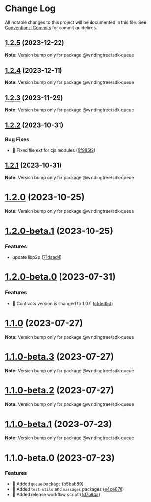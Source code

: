 # Change Log

All notable changes to this project will be documented in this file.
See [Conventional Commits](https://conventionalcommits.org) for commit guidelines.

## [1.2.5](https://github.com/windingtree/sdk/compare/@windingtree/sdk-queue@1.2.4...@windingtree/sdk-queue@1.2.5) (2023-12-22)

**Note:** Version bump only for package @windingtree/sdk-queue

## [1.2.4](https://github.com/windingtree/sdk/compare/@windingtree/sdk-queue@1.2.3...@windingtree/sdk-queue@1.2.4) (2023-12-11)

**Note:** Version bump only for package @windingtree/sdk-queue

## [1.2.3](https://github.com/windingtree/sdk/compare/@windingtree/sdk-queue@1.2.2...@windingtree/sdk-queue@1.2.3) (2023-11-29)

**Note:** Version bump only for package @windingtree/sdk-queue

## [1.2.2](https://github.com/windingtree/sdk/compare/@windingtree/sdk-queue@1.2.1...@windingtree/sdk-queue@1.2.2) (2023-10-31)

### Bug Fixes

- 🐛 Fixed file ext for cjs modules ([6f985f2](https://github.com/windingtree/sdk/commit/6f985f2a6b076abdf145176d5036fe89267f2c5a))

## [1.2.1](https://github.com/windingtree/sdk/compare/@windingtree/sdk-queue@1.2.0...@windingtree/sdk-queue@1.2.1) (2023-10-31)

**Note:** Version bump only for package @windingtree/sdk-queue

# [1.2.0](https://github.com/windingtree/sdk/compare/@windingtree/sdk-queue@1.2.0-beta.1...@windingtree/sdk-queue@1.2.0) (2023-10-25)

**Note:** Version bump only for package @windingtree/sdk-queue

# [1.2.0-beta.1](https://github.com/windingtree/sdk/compare/@windingtree/sdk-queue@1.2.0-beta.0...@windingtree/sdk-queue@1.2.0-beta.1) (2023-10-25)

### Features

- update libp2p ([71daad4](https://github.com/windingtree/sdk/commit/71daad41838ae6b2833c76aa36b5b2071a041e92))

# [1.2.0-beta.0](https://github.com/windingtree/sdk/compare/@windingtree/sdk-queue@1.1.0...@windingtree/sdk-queue@1.2.0-beta.0) (2023-07-31)

### Features

- 🎸 Contracts version is changed to 1.0.0 ([cfded5d](https://github.com/windingtree/sdk/commit/cfded5d7ade0058f62db2284474d169edf3dc273))

# [1.1.0](https://github.com/windingtree/sdk/compare/@windingtree/sdk-queue@1.1.0-beta.3...@windingtree/sdk-queue@1.1.0) (2023-07-27)

**Note:** Version bump only for package @windingtree/sdk-queue

# [1.1.0-beta.3](https://github.com/windingtree/sdk/compare/@windingtree/sdk-queue@1.1.0-beta.2...@windingtree/sdk-queue@1.1.0-beta.3) (2023-07-27)

**Note:** Version bump only for package @windingtree/sdk-queue

# [1.1.0-beta.2](https://github.com/windingtree/sdk/compare/@windingtree/sdk-queue@1.1.0-beta.1...@windingtree/sdk-queue@1.1.0-beta.2) (2023-07-27)

**Note:** Version bump only for package @windingtree/sdk-queue

# [1.1.0-beta.1](https://github.com/windingtree/sdk/compare/@windingtree/sdk-queue@1.1.0-beta.0...@windingtree/sdk-queue@1.1.0-beta.1) (2023-07-23)

**Note:** Version bump only for package @windingtree/sdk-queue

# 1.1.0-beta.0 (2023-07-23)

### Features

- 🎸 Added `queue` package ([b5bab89](https://github.com/windingtree/sdk/commit/b5bab89fdcffda87b99c3662a7e233b4d5d007ca))
- 🎸 Added `test-utils` and `massages` packages ([e4ce870](https://github.com/windingtree/sdk/commit/e4ce8700bc488db01e507db543dbd85ceb89a77e))
- 🎸 Added release workflow script ([1d7b84a](https://github.com/windingtree/sdk/commit/1d7b84a3623848c449522c0bb2af2c5f114c8a0a))

